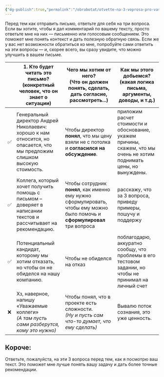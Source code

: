 ```yaml
---
{"dg-publish":true,"permalink":"/obrabotat/otvette-na-3-voprosa-pro-vash-tekst/"}
---
```



Перед тем как отправить письмо, ответьте для себя на три вопроса. Если вы хотите, чтобы я дал комментарий по вашему тексту, просто ответьте мне на них — письменно или голосовым сообщением. Это поможет мне понять контекст и дать полезную обратную связь. Если же у вас нет возможности обратиться ко мне, попробуйте сами ответить на эти вопросы — и, скорее всего, вы сразу увидите, что можно улучшить в вашем письме.

|     | 1. Кто будет читать это письмо?<br>(конкретный человек, что он знает о ситуации)                                          | Чего мы хотим от него?<br>(Что он должен понять, сделать, дать согласие, рассмотреть...)                                    | Как мы этого добьемся?<br>(какая логика письма, аргументы, доводы, и т.д.)                                           |
| --- | ------------------------------------------------------------------------------------------------------------------------- | --------------------------------------------------------------------------------------------------------------------------- | -------------------------------------------------------------------------------------------------------------------- |
| ✅   | Генеральный директор Андрей Николаевич: хорошо к нам относится, но опасается, что мы предложим слишком высокую стоимость. | Чтобы директор **понял**, что мы цену взяли не с потолка и **согласился на обсуждение**.                                    | приложим расчет стоимости и обоснование, укажем причины, скажем, что мы очень не хотим поднимать цены, но вынуждены. |
| ✅   | Коллега, который хочет получить помощь с письмом – доверяет в написании текстов и рассчитывает на рекомендацию.           | Чтобы сотрудник **понял**, как именно ему нужно сформулировать, чтобы ему можно было помочь и **сформулировал** три вопроса | расскажу, что за 3 вопроса, приведу примеры, пошучу и поддержу                                                       |
| ✅   | Потенциальный кандидат, которому мы хотим отказать, но чтобы он не обиделся на нашу компанию.                             | Чтобы не обиделся на отказ                                                                                                  | поблагодарю, аккуратно сообщу, что проблемы в его тестовом задании, но чтобы не принимал на личный счет              |
| ❌   | Хз, наверное, напишу «Уважаемые коллеги» <br>*(А там пусть сами разберутся, кому это нужно)*                              | Чтобы понял, что в проекте есть сложности. <br>*(Ну и пусть сам что-то думает, что ему сделать)*                            | Вывалю поток сознания, это уже ценность.                                                                             |


## Короче:

Ответьте, пожалуйста, на эти 3 вопроса перед тем, как я посмотрю ваш текст. Это поможет мне лучше понять вашу задачу и дать более точные рекомендации.